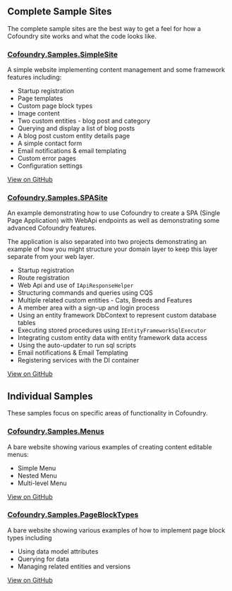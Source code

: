 ## Complete Sample Sites

The complete sample sites are the best way to get a feel for how a Cofoundry site works and what the code looks like. 

### [Cofoundry.Samples.SimpleSite](https://github.com/cofoundry-cms/Cofoundry.Samples.SimpleSite)

A simple website implementing content management and some framework features including:

- Startup registration
- Page templates
- Custom page block types
- Image content
- Two custom entities - blog post and category
- Querying and display a list of blog posts
- A blog post custom entity details page
- A simple contact form
- Email notifications & email templating
- Custom error pages
- Configuration settings

[View on GitHub](https://github.com/cofoundry-cms/Cofoundry.Samples.SimpleSite)


### [Cofoundry.Samples.SPASite](https://github.com/cofoundry-cms/Cofoundry.Samples.SPASite)

An example demonstrating how to use Cofoundry to create a SPA (Single Page Application) with WebApi endpoints as well as demonstrating some advanced Cofoundry features.

The application is also separated into two projects demonstrating an example of how you might structure your domain layer to keep this layer separate from your web layer.

- Startup registration
- Route registration
- Web Api and use of `IApiResponseHelper`
- Structuring commands and queries using CQS 
- Multiple related custom entities - Cats, Breeds and Features
- A member area with a sign-up and login process
- Using an entity framework DbContext to represent custom database tables
- Executing stored procedures using `IEntityFrameworkSqlExecutor`
- Integrating custom entity data with entity framework data access
- Using the auto-updater to run sql scripts
- Email notifications & Email Templating
- Registering services with the DI container

[View on GitHub](https://github.com/cofoundry-cms/Cofoundry.Samples.SPASite)

## Individual Samples

These samples focus on specific areas of functionality in Cofoundry.

### [Cofoundry.Samples.Menus](https://github.com/cofoundry-cms/Cofoundry.Samples.Menus)

A bare website showing various examples of creating content editable menus:

- Simple Menu
- Nested Menu
- Multi-level Menu

[View on GitHub](https://github.com/cofoundry-cms/Cofoundry.Samples.Menus)

### [Cofoundry.Samples.PageBlockTypes](https://github.com/cofoundry-cms/Cofoundry.Samples.PageBlockTypes)

A bare website showing various examples of how to implement page block types including

- Using data model attributes
- Querying for data
- Managing related entities and versions

[View on GitHub](https://github.com/cofoundry-cms/Cofoundry.Samples.PageBlockTypes)
